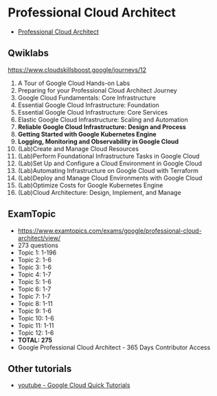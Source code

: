 # Professional Cloud Architect

- [Professional Cloud Architect](https://cloud.google.com/learn/certification/cloud-architect)

## Qwiklabs

https://www.cloudskillsboost.google/journeys/12

1. A Tour of Google Cloud Hands-on Labs
2. Preparing for your Professional Cloud Architect Journey
3. Google Cloud Fundamentals: Core Infrastructure
4. Essential Google Cloud Infrastructure: Foundation
5. Essential Google Cloud Infrastructure: Core Services
6. Elastic Google Cloud Infrastructure: Scaling and Automation
7. **Reliable Google Cloud Infrastructure: Design and Process**
8. **Getting Started with Google Kubernetes Engine**
9. **Logging, Monitoring and Observability in Google Cloud**
10. (Lab)Create and Manage Cloud Resources
11. (Lab)Perform Foundational Infrastructure Tasks in Google Cloud
12. (Lab)Set Up and Configure a Cloud Environment in Google Cloud
13. (Lab)Automating Infrastructure on Google Cloud with Terraform
14. (Lab)Deploy and Manage Cloud Environments with Google Cloud
15. (Lab)Optimize Costs for Google Kubernetes Engine
16. (Lab)Cloud Architecture: Design, Implement, and Manage

## ExamTopic

- https://www.examtopics.com/exams/google/professional-cloud-architect/view/
- 273 questions
- Topic 1: 1-196
- Topic 2: 1-6
- Topic 3: 1-6
- Topic 4: 1-7
- Topic 5: 1-6
- Topic 6: 1-7
- Topic 7: 1-7
- Topic 8: 1-11
- Topic 9: 1-6
- Topic 10: 1-6
- Topic 11: 1-11
- Topic 12: 1-6
- **TOTAL: 275**
- Google Professional Cloud Architect - 365 Days Contributor Access

## Other tutorials

- [youtube - Google Cloud Quick Tutorials](https://www.youtube.com/playlist?list=PLuJRcdtonlDAN73rZsRk_eiJ0NU9h1Cms)
